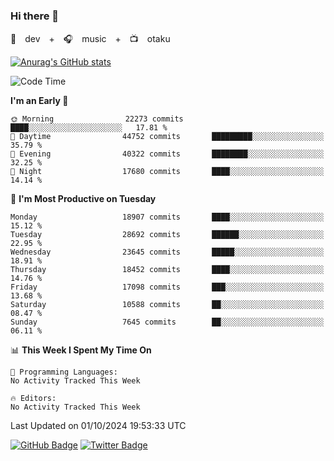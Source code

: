 ### Hi there 👋

🚀　dev　+　🎧　music　+　📺　otaku


[![Anurag's GitHub stats](https://github-readme-stats.vercel.app/api?username=koheitasaka&count_private=true&show_icons=true&theme=monokai)](https://github.com/koheitasaka/github-readme-stats)

<!--START_SECTION:waka-->
![Code Time](http://img.shields.io/badge/Code%20Time-1%2C161%20hrs%2023%20mins-blue)

**I'm an Early 🐤** 

```text
🌞 Morning                22273 commits       ████░░░░░░░░░░░░░░░░░░░░░   17.81 % 
🌆 Daytime                44752 commits       █████████░░░░░░░░░░░░░░░░   35.79 % 
🌃 Evening                40322 commits       ████████░░░░░░░░░░░░░░░░░   32.25 % 
🌙 Night                  17680 commits       ████░░░░░░░░░░░░░░░░░░░░░   14.14 % 
```
📅 **I'm Most Productive on Tuesday** 

```text
Monday                   18907 commits       ████░░░░░░░░░░░░░░░░░░░░░   15.12 % 
Tuesday                  28692 commits       ██████░░░░░░░░░░░░░░░░░░░   22.95 % 
Wednesday                23645 commits       █████░░░░░░░░░░░░░░░░░░░░   18.91 % 
Thursday                 18452 commits       ████░░░░░░░░░░░░░░░░░░░░░   14.76 % 
Friday                   17098 commits       ███░░░░░░░░░░░░░░░░░░░░░░   13.68 % 
Saturday                 10588 commits       ██░░░░░░░░░░░░░░░░░░░░░░░   08.47 % 
Sunday                   7645 commits        ██░░░░░░░░░░░░░░░░░░░░░░░   06.11 % 
```


📊 **This Week I Spent My Time On** 

```text
💬 Programming Languages: 
No Activity Tracked This Week

🔥 Editors: 
No Activity Tracked This Week
```


 Last Updated on 01/10/2024 19:53:33 UTC
<!--END_SECTION:waka-->

[![GitHub Badge](https://img.shields.io/badge/GitHub-100000?style=for-the-badge&logo=github&logoColor=white)](https://github.com/koheitasaka)
[![Twitter Badge](https://img.shields.io/badge/Twitter-1DA1F2?style=for-the-badge&logo=twitter&logoColor=white)](https://twitter.com/sleep_asleep_)
